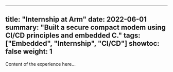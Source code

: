 
---
title: "Internship at Arm"
date: 2022-06-01
summary: "Built a secure compact modem using CI/CD principles and embedded C."
tags: ["Embedded", "Internship", "CI/CD"]
showtoc: false
weight: 1
---
Content of the experience here...
